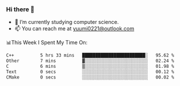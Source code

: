 ### Hi there 👋

- 📕 I’m currently studying computer science.
- 📫 You can reach me at yuumi0221@outlook.com


📊This Week I Spent My Time On:
<!--START_SECTION:waka-->

```txt
C++          5 hrs 33 mins   ████████████████████████░   95.62 %
Other        7 mins          ▓░░░░░░░░░░░░░░░░░░░░░░░░   02.24 %
C            6 mins          ▒░░░░░░░░░░░░░░░░░░░░░░░░   01.98 %
Text         0 secs          ░░░░░░░░░░░░░░░░░░░░░░░░░   00.12 %
CMake        0 secs          ░░░░░░░░░░░░░░░░░░░░░░░░░   00.02 %
```

<!--END_SECTION:waka-->

<!--
**Yuumi0221/Yuumi0221** is a ✨ _special_ ✨ repository because its `README.md` (this file) appears on your GitHub profile.

Here are some ideas to get you started:

- 🔭 I’m currently working on ...
- 🌱 I’m currently learning ...
- 👯 I’m looking to collaborate on ...
- 🤔 I’m looking for help with ...
- 💬 Ask me about ...
- 📫 How to reach me: ...
- 😄 Pronouns: ...
- ⚡ Fun fact: ...
-->
